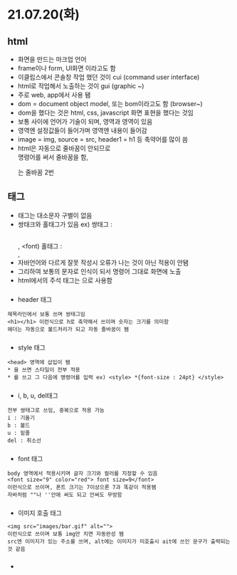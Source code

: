 # 21.07.20(화)
## html
- 화면을 만드는 마크업 언어
- frame이나 form, UI화면 이라고도 함
- 이클립스에서 콘솔창 작업 했던 것이 cui (command user interface)
- html로 작업해서 노출하는 것이 gui (graphic ~)
- 주로 web, app에서 사용 됌
- dom = document object model, 또는 bom이라고도 함 (browser~)
- dom을 했다는 것은 html, css, javascript 화면 표현을 했다는 것임
- 보통 <html> </html> 사이에 언어가 기술이 되며, <head> 영역과 <body> 영역이 있음
- <head> 영역엔 설정값들이 들어가며 <body> 영역엔 내용이 들어감
- image = img, source = src, header1 = h1 등 축약어를 많이 씀
- html은 자동으로 줄바꿈이 안되므로 <br> 명령어를 써서 줄바꿈을 함, <p>는 줄바꿈 2번
###
## 태그
- 태그는 대소문자 구별이 없음
- 쌍태크와 홀태그가 있음 ex) 쌍태그 : <h2></h2>, <font)</font> 홀태그 : <br>, <img>
- 자바언어와 다르게 잘못 작성시 오류가 나는 것이 아닌 적용이 안됌
- 그리하여 보통의 문자로 인식이 되서 명령어 그대로 화면에 노출
- html에서의 주석 태그는 <!-- 글 작성 -->으로 사용함
###
- header 태그
```
제목라인에서 보통 쓰며 쌍태그임
<h1></h1> 이런식으로 h로 축약해서 쓰이며 숫자는 크기를 의미함
헤더는 자동으로 볼드처리가 되고 자동 줄바꿈이 됌
```
###
- style 태그
```
<head> 영역에 삽입이 됌
* 을 쓰면 스타일이 전부 적용
* 를 쓰고 그 다음에 명령어를 입력 ex) <style> *{font-size : 24pt} </style>
```
###
- i, b, u, del태그
```
전부 쌍태그로 쓰임, 중복으로 적용 가능
i : 기울기
b : 볼드
u : 밑줄
del : 취소선
```
###
- font 태그
```
body 영역에서 적용시키며 글자 크기와 컬러를 지정할 수 있음
<font size="9" color="red"> font size=9</font>
이런식으로 쓰이며, 폰트 크기는 7이상으론 7과 똑같이 적용됌
자바처럼 ""나 ''안에 써도 되고 안써도 무방함
```
###
- 이미지 호출 태그
```
<img src="images/bar.gif" alt="">
이런식으로 쓰이며 보통 img만 치면 자동완성 됌
src엔 이미지가 있는 주소를 쓰며, alt에는 이미지가 미호출시 ait에 쓰인 문구가 출력되는 것 같음
```
###
- 